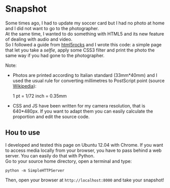Snapshot
=======

Some times ago, I had to update my soccer card but I had no photo at home and I did not want to go to the photographer.  
At the same time, I wanted to do something with HTML5 and its new feature of dealing with audio and video.  
So I followed a guide from [html5rocks](http://www.html5rocks.com/en/tutorials/getusermedia/intro/) and I wrote this code: a simple page that let you take a *selfie*, apply some CSS3 filter and print the photo the same way if you had gone to the photographer.  

Note:
* Photos are printed according to Italian standard (33mm*40mm) and I used the usual rule for converting millimetres to PostScript point (source [Wikipedia](http://en.wikipedia.org/wiki/PostScript)):

    1 pt = 1/72 inch = 0.35mm
    
* CSS and JS have been written for my camera resolution, that is 640*480px. If you want to adapt them you can easily calculate the proportion and edit the source code.


Hou to use
---------
I developed and tested this page on Ubuntu 12.04 with Chrome. If you want to access media locally from your browser, you have to pass behind a web server. You can easily do that with Python.  
Go to your source home directory, open a terminal and type:  

    python -m SimpleHTTPServer

Then, open your browser at `http://localhost:8000` and take your snapshot!
